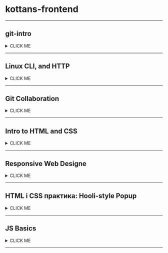 # **kottans-frontend**

---

## git-intro

<details>><summary>CLICK ME</summary>
<p>


1. Я вже проходив курс Git та використовував його на практиці, корисно було відновити у памяті багато моментів. 
2. В цьому розділі нічого не здивувало. 
3. Гадаю я все буду використовувати!

![Img](./screenshots/git_basics/Introduction%20Sequence.PNG)
![Img1](./screenshots/git_basics/Push_Pull.PNG)

</p>
</details>

---

## Linux CLI, and HTTP

<details>><summary>CLICK ME</summary>
<p>

1. Хоча мені й доводілосья працювати з Linux, та було новим все з розділу безпеки 
2. Не можу відповісти
3. Якщо в мене буде необхідність використовувати Linux, то командами з 1 та 2 модулю я буду користуватися часто. 

![Screenshot](./screenshots/task_linux_cli/1.png)
![Screenshot](./screenshots/task_linux_cli/2.png)
![Screenshot](./screenshots/task_linux_cli/3.png)
![Screenshot](./screenshots/task_linux_cli/4.png)

</p>
</details>

---

## Git Collaboration

<details>><summary>CLICK ME</summary>
<p>
 
1. Майже все з цих розділів було для мене новим (читав, та майже нічого не використовував на практиці)
2.
3. Ще не знаю, але гадаю що так 

![Screenshot](./screenshots/task_git_collaboration/1.png)
![Screenshot](./screenshots/task_git_collaboration/2.png)

</p>
</details>

---

## Intro to HTML and CSS
 
<details>><summary>CLICK ME</summary>

<p>
 
1. В цьому розділі все було для мене знайоме, я вже займався вивченням HTML/CSS
2.
3. Більшість з вивченного я буду вікористовуваті в майбутньому.

![Screenshot](./screenshots/task_html_css_intro/html_css.png)

</p>
</details>

---

## Responsive Web Designe

<details><summary>CLICK ME</summary>
<p>

1. Дуже сподобався цей розділ. flexbox - для мене нова технологія, та дуже цікава. З Grid вже був знайомий, та багато чого вже забув.
2. Наскільки швидко та просто можливо верстати з Flex
3. Однозначно буду використовувати flexbox! Зараз пробую зверстати декілька шаблонів 

![Screenshot](./screenshots/task_responsive_web_design/1.png)
![Screenshot](./screenshots/task_responsive_web_design/2.png)

</p>
</details>

---

## HTML і CSS практика: Hooli-style Popup

<details><summary>CLICK ME</summary>
<p>

[Demo](https://acerpo.github.io/HTML-CSS-Popup/)

1. Много времени ушло, чтобы разобраться почему не работает то, что я делал по примерам в которых все работало 😅. Мне понравилось задание, а в особенности результат )
2. Удивило количество вариантов как можно было выполнить это задание, но то что правильный только один из них.
3. Точно буду использовать навыки которые получил в ходе этой практики в работе. Или хотя бы в ближайших проектах.

</p>
</details>

---

## JS Basics

<details><summary>CLICK ME</summary>
<p>

Большую часть теории я проходил и сейчас полезно было повторить. Понравилась подача материала ментором. Все просто и доступно.

![Screenshot](./screenshots/task_js_basics/1.png)

Ранее не знал о freecodecamp - крутой ресурс. Пока читал теорию. не до конца понимал как ее применять, а тут все разложили по полочкам ) Очень много времени потретил, чтобы понять как работает рекурсия, хотя казалось что ничего сложного, а задание выполнить не мог... 

Много придется еще не раз перечитать, остались вопросы

![Screenshot](./screenshots/task_js_basics/2.PNG)

</p>
</details>

---